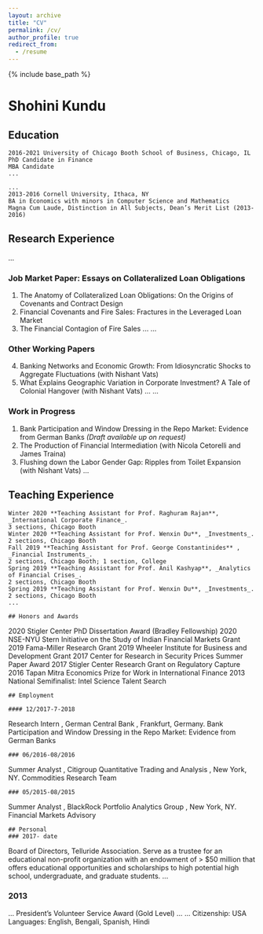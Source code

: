```yaml
---
layout: archive
title: "CV"
permalink: /cv/
author_profile: true
redirect_from:
  - /resume
---
```


{% include base_path %}

# Shohini Kundu

## Education

```
2016-2021 University of Chicago Booth School of Business, Chicago, IL
PhD Candidate in Finance
MBA Candidate
...

...
2013-2016 Cornell University, Ithaca, NY
BA in Economics with minors in Computer Science and Mathematics
Magna Cum Laude, Distinction in All Subjects, Dean’s Merit List (2013-2016)
```
## Research Experience

...
### Job Market Paper: Essays on Collateralized Loan Obligations

1. The Anatomy of Collateralized Loan Obligations: On the Origins of Covenants and
    Contract Design
2. Financial Covenants and Fire Sales: Fractures in the Leveraged Loan Market
3. The Financial Contagion of Fire Sales
...
...
### Other Working Papers

4. Banking Networks and Economic Growth: From Idiosyncratic Shocks to Aggregate
    Fluctuations (with Nishant Vats)
5. What Explains Geographic Variation in Corporate Investment? A Tale of Colonial
    Hangover (with Nishant Vats)
...
...
### Work in Progress

1. Bank Participation and Window Dressing in the Repo Market: Evidence from German
    Banks _(Draft available up on request)_
2. The Production of Financial Intermediation (with Nicola Cetorelli and James Traina)
3. Flushing down the Labor Gender Gap: Ripples from Toilet Expansion (with Nishant
    Vats)
...
## Teaching Experience

```
Winter 2020 **Teaching Assistant for Prof. Raghuram Rajan**, _International Corporate Finance_.
3 sections, Chicago Booth
Winter 2020 **Teaching Assistant for Prof. Wenxin Du**, _Investments_.
2 sections, Chicago Booth
Fall 2019 **Teaching Assistant for Prof. George Constantinides** , _Financial Instruments_.
2 sections, Chicago Booth; 1 section, College
Spring 2019 **Teaching Assistant for Prof. Anil Kashyap**, _Analytics of Financial Crises_.
2 sections, Chicago Booth
Spring 2019 **Teaching Assistant for Prof. Wenxin Du**, _Investments_.
2 sections, Chicago Booth
...

## Honors and Awards

```
2020 Stigler Center PhD Dissertation Award (Bradley Fellowship)
2020 NSE-NYU Stern Initiative on the Study of Indian Financial Markets Grant
2019 Fama-Miller Research Grant
2019 Wheeler Institute for Business and Development Grant
2017 Center for Research in Security Prices Summer Paper Award
2017 Stigler Center Research Grant on Regulatory Capture
2016 Tapan Mitra Economics Prize for Work in International Finance
2013 National Semifinalist: Intel Science Talent Search
```
## Employment

#### 12/2017-7-2018

```
Research Intern , German Central Bank , Frankfurt, Germany.
Bank Participation and Window Dressing in the Repo Market: Evidence from German Banks
```
### 06/2016-08/2016
```
Summer Analyst , Citigroup Quantitative Trading and Analysis , New York, NY.
Commodities Research Team
```
### 05/2015-08/2015
```
Summer Analyst , BlackRock Portfolio Analytics Group , New York, NY.
Financial Markets Advisory
```
## Personal
### 2017- date
```
Board of Directors, Telluride Association. Serve as a trustee for an educational non-profit organization with an endowment of > $50 million that offers educational opportunities and scholarships to high potential high school, undergraduate, and graduate students.
...
### 2013
...
President’s Volunteer Service Award (Gold Level)
...
...
Citizenship: USA
Languages: English, Bengali, Spanish, Hindi
```



